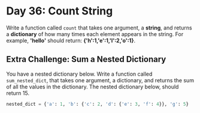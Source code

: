 # Day 36: Count String  

Write a function called `count` that takes one argument, a **string**, and returns a **dictionary** of how many times each element appears in the string. For example, **'hello'** should return: **{'h':1,'e':1,'l':2,'o':1}**.

## Extra Challenge: Sum a Nested Dictionary

You have a nested dictionary below. Write a function called `sum_nested_dict`, that takes one argument, a dictionary, and returns the sum of all the values in the dictionary. The nested dictionary below, should return 15.

```python
nested_dict = {'a': 1, 'b': {'c': 2, 'd': {'e': 3, 'f': 4}}, 'g': 5}
```
